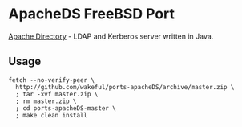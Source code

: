 # ApacheDS FreeBSD Port

[Apache Directory](https://directory.apache.org/apacheds/) - LDAP and Kerberos server written in Java.

## Usage
```
fetch --no-verify-peer \
  http://github.com/wakeful/ports-apacheDS/archive/master.zip \
  ; tar -xvf master.zip \
  ; rm master.zip \
  ; cd ports-apacheDS-master \
  ; make clean install
```

